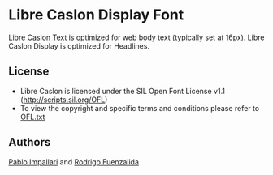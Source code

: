 Libre Caslon Display Font
======================

[Libre Caslon Text](https://github.com/impallari/Libre-Caslon-Text/) is optimized for web body text (typically set at 16px).
Libre Caslon Display is optimized for Headlines.

## License

- Libre Caslon is licensed under the SIL Open Font License v1.1 (<http://scripts.sil.org/OFL>)
- To view the copyright and specific terms and conditions please refer to [OFL.txt](https://github.com/impallari/Libre-Caslon-Display/blob/master/OFL.txt)

## Authors

[Pablo Impallari](http://www.impallari.com) and [Rodrigo Fuenzalida](http://www.rfuenzalida.com)